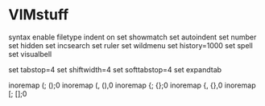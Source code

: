 # VIMstuff
syntax enable
filetype indent on
set showmatch
set autoindent
set number
set hidden
set incsearch
set ruler
set wildmenu
set history=1000
set spell
set visualbell

set tabstop=4
set shiftwidth=4
set softtabstop=4
set expandtab

inoremap (; (<CR>);<C-c>0
inoremap (, (<CR>),<C-c>0
inoremap {; {<CR>};<C-c>0
inoremap {, {<CR>},<C-c>0
inoremap [; [<CR>];<C-c>0

